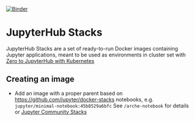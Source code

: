 [![Binder](https://mybinder.org/badge_logo.svg)](https://mybinder.org/v2/gh/manycoding/jupyterhub-stacks/master)

# JupyterHub Stacks

JupyterHub Stacks are a set of ready-to-run Docker images containing Jupyter applications, meant to be used as environments in cluster set with [Zero to JupyterHub with Kubernetes](https://z2jh.jupyter.org)

## Creating an image

* Add an image with a proper parent based on https://github.com/jupyter/docker-stacks notebooks, e.g. `jupyter/minimal-notebook:45b8529a6bfc`
    See `/arche-notebook` for details or [Jupyter Community Stacks](https://jupyter-docker-stacks.readthedocs.io/en/latest/contributing/stacks.html)
